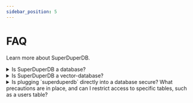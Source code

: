 ```yaml
---
sidebar_position: 5
---
```


# FAQ
Learn more about SuperDuperDB.

<details>
<summary>Is SuperDuperDB a database?</summary>

No, SuperDuperDB is not a traditional standalone database. Instead, it is a versatile Python framework or tool designed to seamlessly integrate artificial intelligence capabilities into various databases. It supports a wide range of databases, including but not limited to MongoDB, MySQL, Postgres, and more. The focus is on enhancing database functionality with AI features rather than serving as a standalone database solution.
</details>

<details>
<summary>Is SuperDuperDB a vector-database?</summary>

No, SuperDuperDB is not a vector-database. It is a versatile Python framework that excels in bringing AI into your favorite database.
</details>

<details>
<summary>Is plugging `superduperdb` directly into a database secure? What precautions are in place, and can I restrict access to specific tables, such as a users table?</summary>

To adhere to the principle of least privilege, SuperDuperDB requires read-only access to the tables you intend to `index`.

One option is maintaining your database as read-only and storing the index externally, such as on your filesystem. Alternatively, you can establish a new table dedicated to housing the index (e.g superduper_index). In this case, the requisite step would be granting us write access to that specific table.

For enhanced security, consider creating a new user specifically for SuperDuperDB. Grant this user read-only access to your data tables and read-write access exclusively to the `superduper_index` table.

If you value privacy as well, we recommend engaging in a more in-depth discussion within the project's Slack channel: [SuperDuperDB Slack](https://join.slack.com/t/superduperdb/shared_invite/zt-1zuojj0k0-RjAYBs1TDsvEa7yaFGa6QA).

</details>
 
